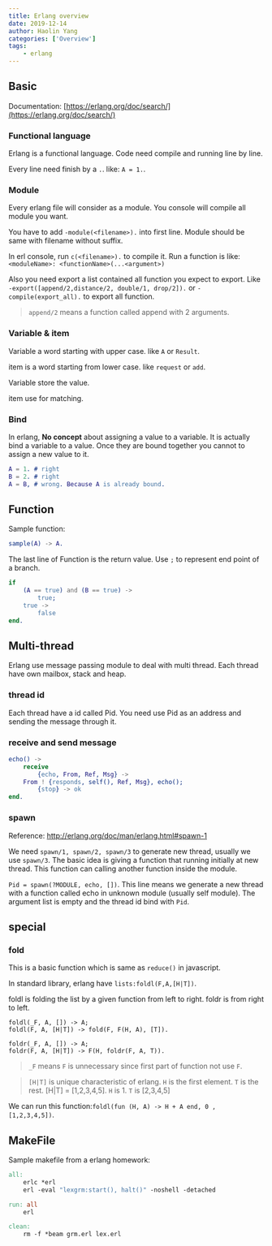 ```yaml
---
title: Erlang overview
date: 2019-12-14
author: Haolin Yang
categories: ['Overview']
tags:
    - erlang
---
```


## Basic

Documentation: [https://erlang.org/doc/search/](https://erlang.org/doc/search/)

### Functional language

Erlang is a functional language. Code need compile and running line by line.

Every line need finish by a `.`. like: `A = 1.`.

### Module

Every erlang file will consider as a module. You console will compile all module you want.

You have to add `-module(<filename>).` into first line. Module should be same with filename without suffix.

In erl console, run `c(<filename>).` to compile it. Run a function is like: `<moduleName>: <functionName>(...<argument>)`

Also you need export a list contained all function you expect to export. Like `-export([append/2,distance/2, double/1, drop/2]).` or `-compile(export_all).` to export all function.

> `append/2` means a function called append with 2 arguments.

### Variable & item

Variable a word starting with upper case. like `A` or `Result`.

item is a word starting from lower case. like `request` or `add`.

Variable store the value.

item use for matching.

### Bind

In erlang, **No concept** about assigning a value to a variable. It is actually bind a variable to a value. Once they are bound together you cannot to assign a new value to it.

```erl
A = 1. # right
B = 2. # right
A = B, # wrong. Because A is already bound.
```

## Function

Sample function:

```erl
sample(A) -> A.
```

The last line of Function is the return value. Use `;` to represent end point of a branch.

```erl
if
    (A == true) and (B == true) ->
        true;
    true ->
        false
end.
```

## Multi-thread

Erlang use message passing module to deal with multi thread. Each thread have own mailbox, stack and heap.

### thread id

Each thread have a id called Pid. You need use Pid as an address and sending the message through it.

### receive and send message

```erl
echo() ->
    receive
        {echo, From, Ref, Msg} ->
    From ! {responds, self(), Ref, Msg}, echo();
        {stop} -> ok
end.
```

### spawn

Reference: http://erlang.org/doc/man/erlang.html#spawn-1

We need `spawn/1, spawn/2, spawn/3` to generate new thread, usually we use `spawn/3`. The basic idea is giving a function that running initially at new thread. This function can calling another function inside the module.

`Pid = spawn(?MODULE, echo, [])`. This line means we generate a new thread with a function called echo in unknown module (usually self module). The argument list is empty and the thread id bind with `Pid`.

## special

### fold

This is a basic function which is same as `reduce()` in javascript.

In standard library, erlang have `lists:foldl(F,A,[H|T])`.

foldl is folding the list by a given function from left to right. foldr is from right to left.

```
foldl(_F, A, []) -> A;
foldl(F, A, [H|T]) -> fold(F, F(H, A), [T]).

foldr(_F, A, []) -> A;
foldr(F, A, [H|T]) -> F(H, foldr(F, A, T)).
```

> `_F` means `F` is unnecessary since first part of function not use `F`.

> `[H|T]` is unique characteristic of erlang. `H` is the first element. `T` is the rest.
> [H|T] = [1,2,3,4,5]. `H` is 1. `T` is [2,3,4,5]

We can run this function:`foldl(fun (H, A) -> H + A end, 0 , [1,2,3,4,5])`.

## MakeFile

Sample makefile from a erlang homework:

```makefile
all:
	erlc *erl
	erl -eval "lexgrm:start(), halt()" -noshell -detached

run: all
	erl

clean:
	rm -f *beam grm.erl lex.erl
```

